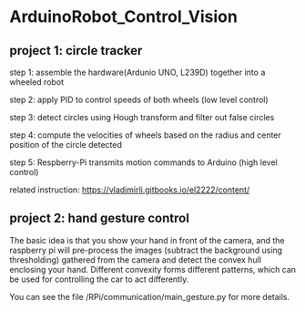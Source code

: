 # ArduinoRobot_Control_Vision

## project 1: circle tracker

step 1: assemble the hardware(Ardunio UNO, L239D) together into a wheeled robot

step 2: apply PID to control speeds of both wheels (low level control)

step 3: detect circles using Hough transform and filter out false circles

step 4: compute the velocities of wheels based on the radius and center position of the circle detected

step 5: Respberry-Pi transmits motion commands to Arduino (high level control)

related instruction: https://vladimirli.gitbooks.io/el2222/content/

## project 2: hand gesture control

The basic idea is that you show your hand in front of the camera, and the raspberry pi will pre-process the images (subtract the background using thresholding) gathered from the camera and detect the convex hull enclosing your hand. Different convexity forms different patterns, which can be used for controlling the car to act differently.

You can see the file /RPi/communication/main_gesture.py for more details.
